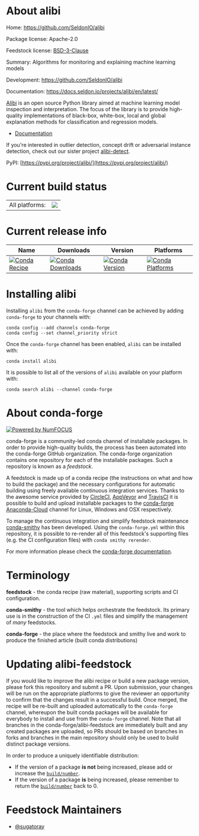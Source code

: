About alibi
===========

Home: https://github.com/SeldonIO/alibi

Package license: Apache-2.0

Feedstock license: [BSD-3-Clause](https://github.com/conda-forge/alibi-feedstock/blob/master/LICENSE.txt)

Summary: Algorithms for monitoring and explaining machine learning models

Development: https://github.com/SeldonIO/alibi

Documentation: https://docs.seldon.io/projects/alibi/en/latest/

[Alibi](https://docs.seldon.io/projects/alibi) is an open source Python
library aimed at machine learning model
inspection and interpretation. The focus of the library is to provide
high-quality implementations of black-box, white-box, local and global
explanation methods for classification and regression models.

- [Documentation](https://docs.seldon.io/projects/alibi/en/latest/)

If you're interested in outlier detection, concept drift or adversarial
instance detection, check out our sister project
[alibi-detect](https://github.com/SeldonIO/alibi-detect).

PyPI: [https://pypi.org/project/alibi/](https://pypi.org/project/alibi/)


Current build status
====================


<table><tr><td>All platforms:</td>
    <td>
      <a href="https://dev.azure.com/conda-forge/feedstock-builds/_build/latest?definitionId=15179&branchName=master">
        <img src="https://dev.azure.com/conda-forge/feedstock-builds/_apis/build/status/alibi-feedstock?branchName=master">
      </a>
    </td>
  </tr>
</table>

Current release info
====================

| Name | Downloads | Version | Platforms |
| --- | --- | --- | --- |
| [![Conda Recipe](https://img.shields.io/badge/recipe-alibi-green.svg)](https://anaconda.org/conda-forge/alibi) | [![Conda Downloads](https://img.shields.io/conda/dn/conda-forge/alibi.svg)](https://anaconda.org/conda-forge/alibi) | [![Conda Version](https://img.shields.io/conda/vn/conda-forge/alibi.svg)](https://anaconda.org/conda-forge/alibi) | [![Conda Platforms](https://img.shields.io/conda/pn/conda-forge/alibi.svg)](https://anaconda.org/conda-forge/alibi) |

Installing alibi
================

Installing `alibi` from the `conda-forge` channel can be achieved by adding `conda-forge` to your channels with:

```
conda config --add channels conda-forge
conda config --set channel_priority strict
```

Once the `conda-forge` channel has been enabled, `alibi` can be installed with:

```
conda install alibi
```

It is possible to list all of the versions of `alibi` available on your platform with:

```
conda search alibi --channel conda-forge
```


About conda-forge
=================

[![Powered by
NumFOCUS](https://img.shields.io/badge/powered%20by-NumFOCUS-orange.svg?style=flat&colorA=E1523D&colorB=007D8A)](https://numfocus.org)

conda-forge is a community-led conda channel of installable packages.
In order to provide high-quality builds, the process has been automated into the
conda-forge GitHub organization. The conda-forge organization contains one repository
for each of the installable packages. Such a repository is known as a *feedstock*.

A feedstock is made up of a conda recipe (the instructions on what and how to build
the package) and the necessary configurations for automatic building using freely
available continuous integration services. Thanks to the awesome service provided by
[CircleCI](https://circleci.com/), [AppVeyor](https://www.appveyor.com/)
and [TravisCI](https://travis-ci.com/) it is possible to build and upload installable
packages to the [conda-forge](https://anaconda.org/conda-forge)
[Anaconda-Cloud](https://anaconda.org/) channel for Linux, Windows and OSX respectively.

To manage the continuous integration and simplify feedstock maintenance
[conda-smithy](https://github.com/conda-forge/conda-smithy) has been developed.
Using the ``conda-forge.yml`` within this repository, it is possible to re-render all of
this feedstock's supporting files (e.g. the CI configuration files) with ``conda smithy rerender``.

For more information please check the [conda-forge documentation](https://conda-forge.org/docs/).

Terminology
===========

**feedstock** - the conda recipe (raw material), supporting scripts and CI configuration.

**conda-smithy** - the tool which helps orchestrate the feedstock.
                   Its primary use is in the construction of the CI ``.yml`` files
                   and simplify the management of *many* feedstocks.

**conda-forge** - the place where the feedstock and smithy live and work to
                  produce the finished article (built conda distributions)


Updating alibi-feedstock
========================

If you would like to improve the alibi recipe or build a new
package version, please fork this repository and submit a PR. Upon submission,
your changes will be run on the appropriate platforms to give the reviewer an
opportunity to confirm that the changes result in a successful build. Once
merged, the recipe will be re-built and uploaded automatically to the
`conda-forge` channel, whereupon the built conda packages will be available for
everybody to install and use from the `conda-forge` channel.
Note that all branches in the conda-forge/alibi-feedstock are
immediately built and any created packages are uploaded, so PRs should be based
on branches in forks and branches in the main repository should only be used to
build distinct package versions.

In order to produce a uniquely identifiable distribution:
 * If the version of a package **is not** being increased, please add or increase
   the [``build/number``](https://docs.conda.io/projects/conda-build/en/latest/resources/define-metadata.html#build-number-and-string).
 * If the version of a package **is** being increased, please remember to return
   the [``build/number``](https://docs.conda.io/projects/conda-build/en/latest/resources/define-metadata.html#build-number-and-string)
   back to 0.

Feedstock Maintainers
=====================

* [@sugatoray](https://github.com/sugatoray/)

